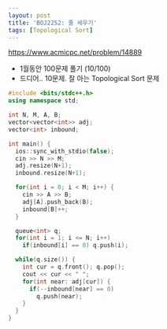 ```yaml
---
layout: post
title: 'BOJ2252: 줄 세우기'
tags: [Topological Sort]
---
```


<https://www.acmicpc.net/problem/14889>

- 1월동안 100문제 풀기 (10/100)
- 드디어.. 10문제. 잘 아는 Topological Sort 문제

```c++
#include <bits/stdc++.h>
using namespace std;

int N, M, A, B;
vector<vector<int>> adj;
vector<int> inbound;

int main() {
  ios::sync_with_stdio(false);
  cin >> N >> M;
  adj.resize(N+1);
  inbound.resize(N+1);

  for(int i = 0; i < M; i++) {
    cin >> A >> B;
    adj[A].push_back(B);
    inbound[B]++;
  }

  queue<int> q;
  for(int i = 1; i <= N; i++)
    if(inbound[i] == 0) q.push(i);

  while(q.size()) {
    int cur = q.front(); q.pop();
    cout << cur << " ";
    for(int near: adj[cur]) {
      if(--inbound[near] == 0)
        q.push(near);
    }
  }
}
```